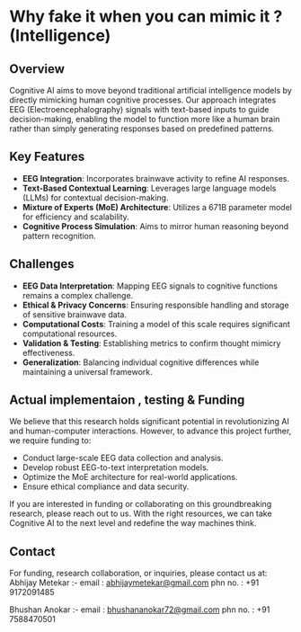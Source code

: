 # Why fake it when you can mimic it ? (Intelligence)

## Overview

Cognitive AI aims to move beyond traditional artificial intelligence models by directly mimicking human cognitive processes. Our approach integrates EEG (Electroencephalography) signals with text-based inputs to guide decision-making, enabling the model to function more like a human brain rather than simply generating responses based on predefined patterns.

## Key Features

- **EEG Integration**: Incorporates brainwave activity to refine AI responses.
- **Text-Based Contextual Learning**: Leverages large language models (LLMs) for contextual decision-making.
- **Mixture of Experts (MoE) Architecture**: Utilizes a 671B parameter model for efficiency and scalability.
- **Cognitive Process Simulation**: Aims to mirror human reasoning beyond pattern recognition.

## Challenges

- **EEG Data Interpretation**: Mapping EEG signals to cognitive functions remains a complex challenge.
- **Ethical & Privacy Concerns**: Ensuring responsible handling and storage of sensitive brainwave data.
- **Computational Costs**: Training a model of this scale requires significant computational resources.
- **Validation & Testing**: Establishing metrics to confirm thought mimicry effectiveness.
- **Generalization**: Balancing individual cognitive differences while maintaining a universal framework.

## Actual implementaion , testing & Funding

We believe that this research holds significant potential in revolutionizing AI and human-computer interactions. However, to advance this project further, we require funding to:

- Conduct large-scale EEG data collection and analysis.
- Develop robust EEG-to-text interpretation models.
- Optimize the MoE architecture for real-world applications.
- Ensure ethical compliance and data security.

If you are interested in funding or collaborating on this groundbreaking research, please reach out to us. With the right resources, we can take Cognitive AI to the next level and redefine the way machines think.

## Contact

For funding, research collaboration, or inquiries, please contact us at: 
Abhijay Metekar :- 
email : abhijaymetekar@gmail.com
phn no. : +91 9172091485

Bhushan Anokar :- 
email : bhushananokar72@gmail.com
phn no. : +91 7588470501

